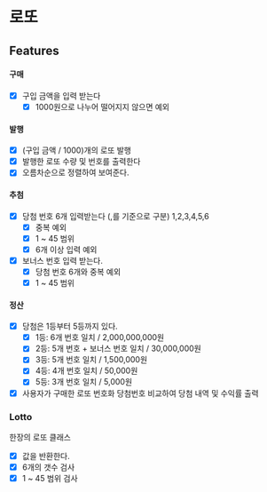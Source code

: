 # 로또

## Features

#### 구매

- [x] 구입 금액을 입력 받는다
  - [x] 1000원으로 나누어 떨어지지 않으면 예외

#### 발행

- [x] (구입 금액 / 1000)개의 로또 발행
- [x] 발행한 로또 수량 및 번호를 출력한다
- [x] 오름차순으로 정렬하여 보여준다.

#### 추첨

- [x] 당첨 번호 6개 입력받는다 (,를 기준으로 구분) 1,2,3,4,5,6
  - [x] 중복 예외
  - [x] 1 ~ 45 범위
  - [x] 6개 이상 입력 예외
- [x] 보너스 번호 입력 받는다.
  - [x] 당첨 번호 6개와 중복 예외
  - [x] 1 ~ 45 범위

#### 정산

- [x] 당첨은 1등부터 5등까지 있다.
  - [x] 1등: 6개 번호 일치 / 2,000,000,000원
  - [x] 2등: 5개 번호 + 보너스 번호 일치 / 30,000,000원
  - [x] 3등: 5개 번호 일치 / 1,500,000원
  - [x] 4등: 4개 번호 일치 / 50,000원
  - [x] 5등: 3개 번호 일치 / 5,000원
- [x] 사용자가 구매한 로또 번호화 당첨번호 비교하여 당첨 내역 및 수익률 출력

### Lotto

한장의 로또 클래스

- [x] 값을 반환한다.
- [x] 6개의 갯수 검사
- [x] 1 ~ 45 범위 검사

